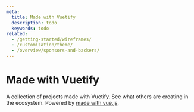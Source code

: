 ```yaml
---
meta:
  title: Made with Vuetify
  description: todo
  keywords: todo
related:
  - /getting-started/wireframes/
  - /customization/theme/
  - /overview/sponsors-and-backers/
---
```


# Made with Vuetify

A collection of projects made with Vuetify. See what others are creating in the ecosystem. Powered by [made with vue.js](https://madewithvuejs.com/vuetify?ref=vuetifyjs.com).

<vuetify-projects />

<backmatter />
